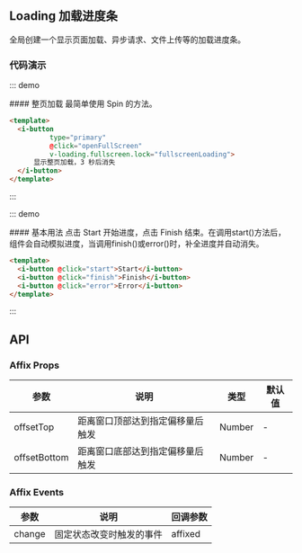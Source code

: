 <script>

    export default {
        data() {
            return {
                fullscreenLoading: false
            }
        },
        methods: {
            openFullScreen() {
                this.fullscreenLoading = true;
                setTimeout(() => {
                    this.fullscreenLoading = false;
                }, 3000);
            },
            start () {
                this.$loadingBar.start();
            },
            finish () {
                this.$loadingBar.finish();
            },
            error () {
                this.$loadingBar.error();
            }
        }
    }
</script>

## Loading 加载进度条

全局创建一个显示页面加载、异步请求、文件上传等的加载进度条。

### 代码演示

::: demo
<summary>
  #### 整页加载
  最简单使用 Spin 的方法。
</summary>

```html
<template>
  <i-button
          type="primary"
          @click="openFullScreen"
          v-loading.fullscreen.lock="fullscreenLoading">
      显示整页加载，3 秒后消失
  </i-button>
</template>
```
:::

::: demo
<summary>
  #### 基本用法
  点击 Start 开始进度，点击 Finish 结束。在调用start()方法后，组件会自动模拟进度，当调用finish()或error()时，补全进度并自动消失。
</summary>

```html
<template>
  <i-button @click="start">Start</i-button>
  <i-button @click="finish">Finish</i-button>
  <i-button @click="error">Error</i-button>
</template>
```
:::

## API

### Affix Props
| 参数        | 说明           | 类型               | 默认值       |
|------------|----------------|-------------------|-------------|
| offsetTop    | 距离窗口顶部达到指定偏移量后触发 | Number | - |
| offsetBottom | 距离窗口底部达到指定偏移量后触发 | Number | - |

### Affix Events
| 参数        | 说明           | 回调参数               |
|------------|----------------|-------------------|
| change | 固定状态改变时触发的事件 | affixed |

